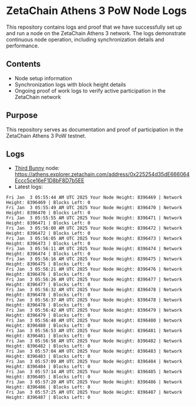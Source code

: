 # ZetaChain Athens 3 PoW Node Logs
This repository contains logs and proof that we have successfully set up and run a node on the ZetaChain Athens 3 network. The logs demonstrate continuous node operation, including synchronization details and performance.

## Contents
- Node setup information
- Synchronization logs with block height details
- Ongoing proof of work logs to verify active participation in the ZetaChain network

## Purpose
This repository serves as documentation and proof of participation in the ZetaChain Athens 3 PoW testnet.

## Logs

- [Third Bunny](https://thirdbunny.xyz/) node: https://athens.explorer.zetachain.com/address/0x225254d35dE666064Eccc5ce16eF1D8bF8D7b5EE
- Latest logs:
```
Fri Jan  3 05:55:44 AM UTC 2025 Your Node Height: 8396469 | Network Height: 8396469 | Blocks Left: 0
Fri Jan  3 05:55:49 AM UTC 2025 Your Node Height: 8396470 | Network Height: 8396470 | Blocks Left: 0
Fri Jan  3 05:55:55 AM UTC 2025 Your Node Height: 8396471 | Network Height: 8396471 | Blocks Left: 0
Fri Jan  3 05:56:00 AM UTC 2025 Your Node Height: 8396472 | Network Height: 8396472 | Blocks Left: 0
Fri Jan  3 05:56:05 AM UTC 2025 Your Node Height: 8396473 | Network Height: 8396473 | Blocks Left: 0
Fri Jan  3 05:56:11 AM UTC 2025 Your Node Height: 8396474 | Network Height: 8396474 | Blocks Left: 0
Fri Jan  3 05:56:16 AM UTC 2025 Your Node Height: 8396475 | Network Height: 8396475 | Blocks Left: 0
Fri Jan  3 05:56:21 AM UTC 2025 Your Node Height: 8396476 | Network Height: 8396476 | Blocks Left: 0
Fri Jan  3 05:56:26 AM UTC 2025 Your Node Height: 8396477 | Network Height: 8396477 | Blocks Left: 0
Fri Jan  3 05:56:32 AM UTC 2025 Your Node Height: 8396478 | Network Height: 8396478 | Blocks Left: 0
Fri Jan  3 05:56:37 AM UTC 2025 Your Node Height: 8396478 | Network Height: 8396478 | Blocks Left: 0
Fri Jan  3 05:56:42 AM UTC 2025 Your Node Height: 8396479 | Network Height: 8396479 | Blocks Left: 0
Fri Jan  3 05:56:48 AM UTC 2025 Your Node Height: 8396480 | Network Height: 8396480 | Blocks Left: 0
Fri Jan  3 05:56:53 AM UTC 2025 Your Node Height: 8396481 | Network Height: 8396481 | Blocks Left: 0
Fri Jan  3 05:56:58 AM UTC 2025 Your Node Height: 8396482 | Network Height: 8396482 | Blocks Left: 0
Fri Jan  3 05:57:04 AM UTC 2025 Your Node Height: 8396483 | Network Height: 8396483 | Blocks Left: 0
Fri Jan  3 05:57:09 AM UTC 2025 Your Node Height: 8396484 | Network Height: 8396484 | Blocks Left: 0
Fri Jan  3 05:57:14 AM UTC 2025 Your Node Height: 8396485 | Network Height: 8396485 | Blocks Left: 0
Fri Jan  3 05:57:20 AM UTC 2025 Your Node Height: 8396486 | Network Height: 8396486 | Blocks Left: 0
Fri Jan  3 05:57:25 AM UTC 2025 Your Node Height: 8396487 | Network Height: 8396487 | Blocks Left: 0
```
